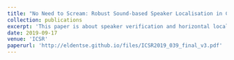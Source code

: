 ```yaml
---
title: "No Need to Scream: Robust Sound-based Speaker Localisation in Challenging Scenarios"
collection: publications
excerpt: 'This paper is about speaker verification and horizontal localisation in the presence of conspicuous noise. Specifically, we are interested in enabling a mobile robot to robustly and accurately spot the presence of a target speaker and estimate his/her position in challenging acoustic scenarios.'
date: 2019-09-17
venue: 'ICSR'
paperurl: 'http://eldentse.github.io/files/ICSR2019_039_final_v3.pdf'
---
```


